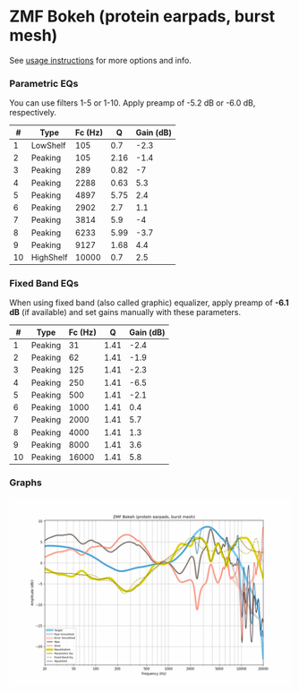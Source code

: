 # ZMF Bokeh (protein earpads, burst mesh)
See [usage instructions](https://github.com/jaakkopasanen/AutoEq#usage) for more options and info.

### Parametric EQs
You can use filters 1-5 or 1-10. Apply preamp of -5.2 dB or -6.0 dB, respectively.

|   # | Type      |   Fc (Hz) |    Q |   Gain (dB) |
|-----|-----------|-----------|------|-------------|
|   1 | LowShelf  |       105 | 0.7  |        -2.3 |
|   2 | Peaking   |       105 | 2.16 |        -1.4 |
|   3 | Peaking   |       289 | 0.82 |        -7   |
|   4 | Peaking   |      2288 | 0.63 |         5.3 |
|   5 | Peaking   |      4897 | 5.75 |         2.4 |
|   6 | Peaking   |      2902 | 2.7  |         1.1 |
|   7 | Peaking   |      3814 | 5.9  |        -4   |
|   8 | Peaking   |      6233 | 5.99 |        -3.7 |
|   9 | Peaking   |      9127 | 1.68 |         4.4 |
|  10 | HighShelf |     10000 | 0.7  |         2.5 |

### Fixed Band EQs
When using fixed band (also called graphic) equalizer, apply preamp of **-6.1 dB** (if available) and set gains manually with these parameters.

|   # | Type    |   Fc (Hz) |    Q |   Gain (dB) |
|-----|---------|-----------|------|-------------|
|   1 | Peaking |        31 | 1.41 |        -2.4 |
|   2 | Peaking |        62 | 1.41 |        -1.9 |
|   3 | Peaking |       125 | 1.41 |        -2.3 |
|   4 | Peaking |       250 | 1.41 |        -6.5 |
|   5 | Peaking |       500 | 1.41 |        -2.1 |
|   6 | Peaking |      1000 | 1.41 |         0.4 |
|   7 | Peaking |      2000 | 1.41 |         5.7 |
|   8 | Peaking |      4000 | 1.41 |         1.3 |
|   9 | Peaking |      8000 | 1.41 |         3.6 |
|  10 | Peaking |     16000 | 1.41 |         5.8 |

### Graphs
![](./ZMF%20Bokeh%20(protein%20earpads,%20burst%20mesh).png)
